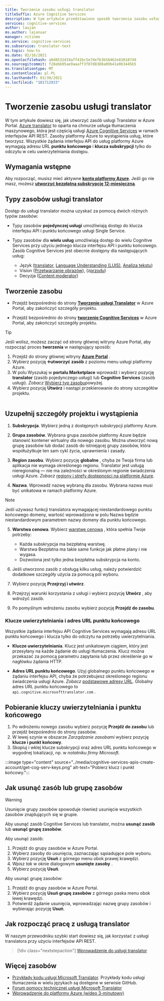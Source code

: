 ```yaml
---
title: Tworzenie zasobu usługi translator
titleSuffix: Azure Cognitive Services
description: W tym artykule przedstawiono sposób tworzenia zasobu usługi Azure Cognitive Services translator i uzyskiwania klucza subskrypcji i adresu URL punktu końcowego.
services: cognitive-services
author: laujan
ms.author: lajanuar
manager: nitinme
ms.service: cognitive-services
ms.subservice: translator-text
ms.topic: how-to
ms.date: 02/16/2021
ms.openlocfilehash: a0d8532d19aff41bc5e7defb3b58462e81018749
ms.sourcegitcommit: f28ebb95ae9aaaff3f87d8388a09b41e0b3445b5
ms.translationtype: MT
ms.contentlocale: pl-PL
ms.lasthandoff: 03/30/2021
ms.locfileid: "101712933"
---
```

# <a name="create-a-translator-resource"></a>Tworzenie zasobu usługi translator

W tym artykule dowiesz się, jak utworzyć zasób usługi Translator w Azure Portal. [Azure translator](translator-info-overview.md) to oparta na chmurze usługa tłumaczenia maszynowego, która jest częścią usługi [Azure Cognitive Services](../what-are-cognitive-services.md) w ramach interfejsów API REST. Zasoby platformy Azure to wystąpienia usług, które tworzysz. Wszystkie żądania interfejsu API do usług platformy Azure wymagają adresu URL **punktu końcowego** i **klucza subskrypcji** tylko do odczytu w celu uwierzytelniania dostępu.

## <a name="prerequisites"></a>Wymagania wstępne

Aby rozpocząć, musisz mieć aktywne [**konto platformy Azure**](https://azure.microsoft.com/free/cognitive-services/).  Jeśli go nie masz, możesz [**utworzyć bezpłatną subskrypcję 12-miesięczną**](https://azure.microsoft.com/free/).

## <a name="translator-resource-types"></a>Typy zasobów usługi translator

Dostęp do usługi translator można uzyskać za pomocą dwóch różnych typów zasobów:

* Typy zasobów **pojedynczej usługi** umożliwiają dostęp do klucza interfejsu API i punktu końcowego usługi Single Service.  

* Typy zasobów dla **wielu usług** umożliwiają dostęp do wielu Cognitive Services przy użyciu jednego klucza interfejsu API i punktu końcowego. Zasób Cognitive Services jest obecnie dostępny dla następujących usług:
  * Język ([translator](../translator/translator-info-overview.md), [Language Understanding (LUIS)](../luis/what-is-luis.md), [Analiza tekstu](../text-analytics/overview.md))  
  * Vision ([Przetwarzanie obrazów](../computer-vision/overview.md)), (z[przodu](../face/overview.md))  
  * Decyzja ([Content moderator](../content-moderator/overview.md))  

## <a name="create-your-resource"></a>Tworzenie zasobu

* Przejdź bezpośrednio do strony [**Tworzenie usługi Translator**](https://ms.portal.azure.com/#create/Microsoft.CognitiveServicesTextTranslation) w Azure Portal, aby zakończyć szczegóły projektu.

* Przejdź bezpośrednio do strony [**tworzenie Cognitive Services**](https://ms.portal.azure.com/#create/Microsoft.CognitiveServicesAllInOne) w Azure Portal, aby zakończyć szczegóły projektu.

>[!TIP]
>Jeśli wolisz, możesz zacząć od strony głównej witryny Azure Portal, aby rozpocząć proces **tworzenia** w następujący sposób:
>
> 1. Przejdź do strony głównej witryny [**Azure Portal**](https://ms.portal.azure.com/#home) .
> 1. Wybierz pozycję ➕**utworzyć zasób**  z poziomu menu usługi platformy Azure.
>1. W polu Wyszukaj w **portalu Marketplace** wprowadź i wybierz pozycję **translator** (zasób pojedynczego usługi) lub **Cognitive Services** (zasób usługi).  *Zobacz* [Wybierz typ zasobu](#create-your-resource)powyżej.
> 1. Wybierz pozycję **Utwórz** i nastąpi przekierowanie do strony szczegółów projektu.
><br/><br/>

## <a name="complete-your-project-and-instance-details"></a>Uzupełnij szczegóły projektu i wystąpienia

1. **Subskrypcja**. Wybierz jedną z dostępnych subskrypcji platformy Azure.

1. **Grupa zasobów**. Wybrana grupa zasobów platformy Azure będzie stanowić kontener wirtualny dla nowego zasobu. Można utworzyć nową grupę zasobów lub dodać zasób do istniejącej grupy zasobów, która współużytkuje ten sam cykl życia, uprawnienia i zasady.

1. **Region zasobu**. Wybierz pozycję **globalne** , chyba że Twoja firma lub aplikacja nie wymaga określonego regionu. Translator jest usługą nieregionalną — nie ma zależności w określonym regionie świadczenia usługi Azure. *Zobacz* [regiony i strefy dostępności na platformie Azure](../../availability-zones/az-overview.md).

1. **Nazwa**. Wprowadź nazwę wybraną dla zasobu. Wybrana nazwa musi być unikatowa w ramach platformy Azure.

> [!NOTE]
> Jeśli używasz funkcji translatora wymagającej niestandardowego punktu końcowego domeny, wartość wprowadzona w polu Nazwa będzie niestandardowym parametrem nazwy domeny dla punktu końcowego.

5. **Warstwa cenowa**. Wybierz [warstwę cenową](https://azure.microsoft.com/pricing/details/cognitive-services/translator) , która spełnia Twoje potrzeby:

   * Każda subskrypcja ma bezpłatną warstwę.
   * Warstwa Bezpłatna ma takie same funkcje jak płatne plany i nie wygasa.
   * Dozwolona jest tylko jedna bezpłatna subskrypcja na konto.</li></ul>

1. Jeśli utworzono zasób z obsługą kilku usług, należy potwierdzić dodatkowe szczegóły użycia za pomocą pól wyboru.

1. Wybierz pozycję **Przejrzyj i utwórz**.

1. Przejrzyj warunki korzystania z usługi i wybierz pozycję **Utwórz** , aby wdrożyć zasób.

1. Po pomyślnym wdrożeniu zasobu wybierz pozycję **Przejdź do zasobu**.

### <a name="authentication-keys-and-endpoint-url"></a>Klucze uwierzytelniania i adres URL punktu końcowego

Wszystkie żądania interfejsu API Cognitive Services wymagają adresu URL punktu końcowego i klucza tylko do odczytu na potrzeby uwierzytelniania.

* **Klucze uwierzytelniania**. Klucz jest unikatowym ciągiem, który jest przesyłany na każde żądanie do usługi tłumaczenia. Klucz można przekazać za pomocą parametru zapytania lub przez określenie go w nagłówku żądania HTTP.

* **Adres URL punktu końcowego**. Użyj globalnego punktu końcowego w żądaniu interfejsu API, chyba że potrzebujesz określonego regionu świadczenia usługi Azure. *Zobacz* [podstawowe adresy URL](reference/v3-0-reference.md#base-urls). Globalny adres URL punktu końcowego to `api.cognitive.microsofttranslator.com` .

## <a name="get-your-authentication-keys-and-endpoint"></a>Pobieranie kluczy uwierzytelniania i punktu końcowego

1. Po wdrożeniu nowego zasobu wybierz pozycję **Przejdź do zasobu** lub przejdź bezpośrednio do strony zasobów.
1. W lewej szynie w obszarze *Zarządzanie zasobami* wybierz pozycję **klucze i punkt końcowy**.
1. Skopiuj i wklej klucze subskrypcji oraz adres URL punktu końcowego w wygodnej lokalizacji, np. w *notatniku firmy Microsoft*.

:::image type="content" source="../media/cognitive-services-apis-create-account/get-cog-serv-keys.png" alt-text="Pobierz klucz i punkt końcowy.":::

## <a name="how-to-delete-a--resource-or-resource-group"></a>Jak usunąć zasób lub grupę zasobów

> [!Warning]
> Usunięcie grupy zasobów spowoduje również usunięcie wszystkich zasobów znajdujących się w grupie.

Aby usunąć zasób Cognitive Services lub translator, można **usunąć zasób** lub **usunąć grupę zasobów**.

Aby usunąć zasób:

1. Przejdź do grupy zasobów w Azure Portal.
1. Wybierz zasoby do usunięcia, zaznaczając sąsiadujące pole wyboru.
1. Wybierz pozycję **Usuń** z górnego menu obok prawej krawędzi.
1. Wpisz *tak* w oknie dialogowym **usunięte zasoby** .
1. Wybierz pozycję **Usuń**.

Aby usunąć grupę zasobów:

1. Przejdź do grupy zasobów w Azure Portal.
1. Wybierz pozycję **Usuń grupę zasobów** z górnego paska menu obok lewej krawędzi.
1. Potwierdź żądanie usunięcia, wprowadzając nazwę grupy zasobów i wybierając pozycję **Usuń**.

## <a name="how-to-get-started-with-translator"></a>Jak rozpocząć pracę z usługą translator

W naszym przewodniku szybki start dowiesz się, jak korzystać z usługi translatora przy użyciu interfejsów API REST.

> [!div class="nextstepaction"]
> [Wprowadzenie do usługi translator](quickstart-translator.md)

## <a name="more-resources"></a>Więcej zasobów

* [Przykłady kodu usługi Microsoft Translator](https://github.com/MicrosoftTranslator).  Przykłady kodu usługi tłumaczenia w wielu językach są dostępne w serwisie GitHub.
* [Forum pomocy technicznej usługi Microsoft Translator](https://www.aka.ms/TranslatorForum)
* [Wprowadzenie do platformy Azure (wideo 3-minutowy)](https://azure.microsoft.com/get-started/?b=16.24)